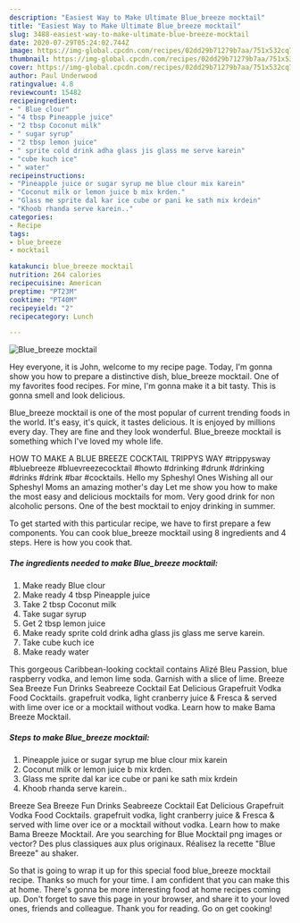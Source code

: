 ```yaml
---
description: "Easiest Way to Make Ultimate Blue_breeze mocktail"
title: "Easiest Way to Make Ultimate Blue_breeze mocktail"
slug: 3488-easiest-way-to-make-ultimate-blue-breeze-mocktail
date: 2020-07-29T05:24:02.744Z
image: https://img-global.cpcdn.com/recipes/02dd29b71279b7aa/751x532cq70/blue_breeze-mocktail-recipe-main-photo.jpg
thumbnail: https://img-global.cpcdn.com/recipes/02dd29b71279b7aa/751x532cq70/blue_breeze-mocktail-recipe-main-photo.jpg
cover: https://img-global.cpcdn.com/recipes/02dd29b71279b7aa/751x532cq70/blue_breeze-mocktail-recipe-main-photo.jpg
author: Paul Underwood
ratingvalue: 4.8
reviewcount: 15482
recipeingredient:
- " Blue clour"
- "4 tbsp Pineapple juice"
- "2 tbsp Coconut milk"
- " sugar syrup"
- "2 tbsp lemon juice"
- " sprite cold drink adha glass jis glass me serve karein"
- "cube kuch ice"
- " water"
recipeinstructions:
- "Pineapple juice or sugar syrup me blue clour mix karein"
- "Coconut milk or lemon juice b mix krden."
- "Glass me sprite dal kar ice cube or pani ke sath mix krdein"
- "Khoob rhanda serve karein.."
categories:
- Recipe
tags:
- blue_breeze
- mocktail

katakunci: blue_breeze mocktail 
nutrition: 264 calories
recipecuisine: American
preptime: "PT23M"
cooktime: "PT40M"
recipeyield: "2"
recipecategory: Lunch

---
```



![Blue_breeze mocktail](https://img-global.cpcdn.com/recipes/02dd29b71279b7aa/751x532cq70/blue_breeze-mocktail-recipe-main-photo.jpg)

Hey everyone, it is John, welcome to my recipe page. Today, I'm gonna show you how to prepare a distinctive dish, blue_breeze mocktail. One of my favorites food recipes. For mine, I'm gonna make it a bit tasty. This is gonna smell and look delicious.

Blue_breeze mocktail is one of the most popular of current trending foods in the world. It's easy, it's quick, it tastes delicious. It is enjoyed by millions every day. They are fine and they look wonderful. Blue_breeze mocktail is something which I've loved my whole life.

HOW TO MAKE A BLUE BREEZE COCKTAIL TRIPPYS WAY #trippysway #bluebreeze #bluevreezecocktail #howto #drinking #drunk #drinking #drinks #drink #bar #cocktails. Hello my Spheshyl Ones Wishing all our Spheshyl Moms an amazing mother&#39;s day Let me show you how to make the most easy and delicious mocktails for mom. Very good drink for non alcoholic persons. One of the best mocktail to enjoy drinking in summer.


To get started with this particular recipe, we have to first prepare a few components. You can cook blue_breeze mocktail using 8 ingredients and 4 steps. Here is how you cook that.

<!--inarticleads1-->

##### The ingredients needed to make Blue_breeze mocktail:

1. Make ready  Blue clour
1. Make ready 4 tbsp Pineapple juice
1. Take 2 tbsp Coconut milk
1. Take  sugar syrup
1. Get 2 tbsp lemon juice
1. Make ready  sprite cold drink adha glass jis glass me serve karein.
1. Take cube kuch ice
1. Make ready  water


This gorgeous Caribbean-looking cocktail contains Alizé Bleu Passion, blue raspberry vodka, and lemon lime soda. Garnish with a slice of lime. Breeze Sea Breeze Fun Drinks Seabreeze Cocktail Eat Delicious Grapefruit Vodka Food Cocktails. grapefruit vodka, light cranberry juice &amp; Fresca &amp; served with lime over ice or a mocktail without vodka. Learn how to make Bama Breeze Mocktail. 

<!--inarticleads2-->

##### Steps to make Blue_breeze mocktail:

1. Pineapple juice or sugar syrup me blue clour mix karein
1. Coconut milk or lemon juice b mix krden.
1. Glass me sprite dal kar ice cube or pani ke sath mix krdein
1. Khoob rhanda serve karein..


Breeze Sea Breeze Fun Drinks Seabreeze Cocktail Eat Delicious Grapefruit Vodka Food Cocktails. grapefruit vodka, light cranberry juice &amp; Fresca &amp; served with lime over ice or a mocktail without vodka. Learn how to make Bama Breeze Mocktail. Are you searching for Blue Mocktail png images or vector? Des plus classiques aux plus originaux. Réalisez la recette &#34;Blue Breeze&#34; au shaker. 

So that is going to wrap it up for this special food blue_breeze mocktail recipe. Thanks so much for your time. I am confident that you can make this at home. There's gonna be more interesting food at home recipes coming up. Don't forget to save this page in your browser, and share it to your loved ones, friends and colleague. Thank you for reading. Go on get cooking!

